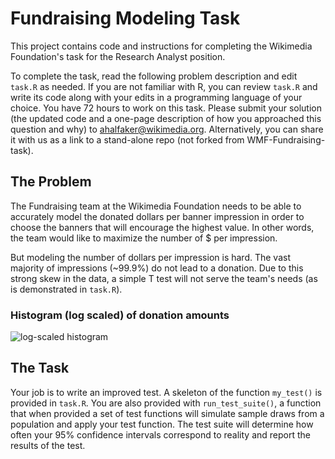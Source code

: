 # Fundraising Modeling Task


This project contains code and instructions for completing the Wikimedia Foundation's task for the Research Analyst position.

To complete the task, read the following problem description and edit ``task.R`` as needed. If you are not familiar with R, you can review ``task.R`` and write its code along with your edits in a programming language of your choice. You have 72 hours to work on this task. Please submit your solution (the updated code and a one-page description of how you approached this question and why) to ahalfaker@wikimedia.org. Alternatively, you can share it with us as a link to a stand-alone repo (not forked from WMF-Fundraising-task).


## The Problem


The Fundraising team at the Wikimedia Foundation needs to be able to accurately model the donated dollars per banner impression in order to choose the banners that will encourage the highest value.  In other words, the team would like to maximize the number of $ per impression.

But modeling the number of dollars per impression is hard.  The vast majority of impressions (~99.9%) do not lead to a donation.  Due to this strong skew in the data, a simple T test will not serve the team's needs (as is demonstrated in ``task.R``).

### Histogram (log scaled) of donation amounts

![log-scaled histogram](https://upload.wikimedia.org/wikipedia/commons/thumb/4/49/Fundraising.donations.histogram.log_scaled.svg/500px-Fundraising.donations.histogram.log_scaled.svg.png)



## The Task

Your job is to write an improved test.  A skeleton of the function ``my_test()`` is provided in ``task.R``.  You are also provided with ``run_test_suite()``, a function that when provided a set of test functions will simulate sample draws from a population and apply your test function.  The test suite will determine how often your 95% confidence intervals correspond to reality and report the results of the test.  

